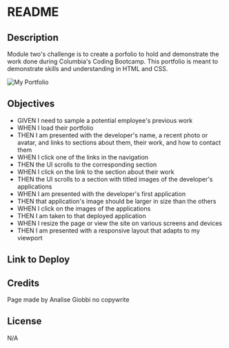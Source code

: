# README

## Description

Module two's challenge is to create a porfolio to hold and demonstrate the work done during Columbia's Coding Bootcamp. This portfolio is meant to demonstrate skills and understanding in HTML and CSS.

![My Portfolio](./assets/images/Screen%20Shot%202022-11-15%20at%2011.01.23%20AM.png)

## Objectives
- GIVEN I need to sample a potential employee's previous work
- WHEN I load their portfolio
- THEN I am presented with the developer's name, a recent photo or avatar, and links to sections about them, their work, and how to contact them
- WHEN I click one of the links in the navigation
- THEN the UI scrolls to the corresponding section
- WHEN I click on the link to the section about their work
- THEN the UI scrolls to a section with titled images of the developer's applications
- WHEN I am presented with the developer's first application
- THEN that application's image should be larger in size than the others
- WHEN I click on the images of the applications
- THEN I am taken to that deployed application
- WHEN I resize the page or view the site on various screens and devices
- THEN I am presented with a responsive layout that adapts to my viewport



## Link to Deploy

## Credits
Page made by Analise Giobbi
no copywrite

## License
N/A